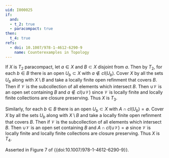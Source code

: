 ```yaml
---
uid: I000025
if:
  and:
  - t_2: true
  - paracompact: true
then:
  t_4: true
refs:
  - doi: 10.1007/978-1-4612-6290-9
    name: Counterexamples in Topology
---
```

If $X$ is $T_2$ paracompact, let $a \in X$ and $B \subset X$ disjoint from $a$. Then by $T_2$, for each $b \in B$ there is an open $U_b \subset X$ with $a \notin cl(U_b)$. Cover $X$ by all the sets $U_b$ along with $X \setminus B$ and take a locally finite open refinment that covers $B$. Then if $\mathcal{V}$ is the subcollection of all elements which intersect $B$. Then $\cup \mathcal{V}$ is an open set containing $B$ and $a \notin cl(\cup \mathcal{V})$ since $\mathcal{V}$ is locally finite and locally finite collections are closure preserving. Thus $X$ is $T_3$.

Similarly, for each $b \in B$ there is an open $U_b \subset X$ with $A \cap cl(U_b) = \emptyset$. Cover $X$ by all the sets $U_b$ along with $X \setminus B$ and take a locally finite open refinment that covers $B$. Then if $\mathcal{V}$ is the subcollection of all elements which intersect $B$. Then $\cup \mathcal{V}$ is an open set containing $B$ and $A \cap cl(\cup \mathcal{V}) = \emptyset$ since $\mathcal{V}$ is locally finite and locally finite collections are closure preserving. Thus $X$ is $T_4$.

Asserted in Figure 7 of {{doi:10.1007/978-1-4612-6290-9}}.

